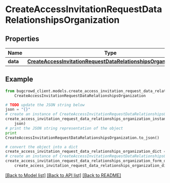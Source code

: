 # CreateAccessInvitationRequestDataRelationshipsOrganization


## Properties

Name | Type | Description | Notes
------------ | ------------- | ------------- | -------------
**data** | [**CreateAccessInvitationRequestDataRelationshipsOrganizationData**](CreateAccessInvitationRequestDataRelationshipsOrganizationData.md) |  | 

## Example

```python
from bugcrowd_client.models.create_access_invitation_request_data_relationships_organization import
    CreateAccessInvitationRequestDataRelationshipsOrganization

# TODO update the JSON string below
json = "{}"
# create an instance of CreateAccessInvitationRequestDataRelationshipsOrganization from a JSON string
create_access_invitation_request_data_relationships_organization_instance = CreateAccessInvitationRequestDataRelationshipsOrganization.from_json(
    json)
# print the JSON string representation of the object
print
CreateAccessInvitationRequestDataRelationshipsOrganization.to_json()

# convert the object into a dict
create_access_invitation_request_data_relationships_organization_dict = create_access_invitation_request_data_relationships_organization_instance.to_dict()
# create an instance of CreateAccessInvitationRequestDataRelationshipsOrganization from a dict
create_access_invitation_request_data_relationships_organization_form_dict = create_access_invitation_request_data_relationships_organization.from_dict(
    create_access_invitation_request_data_relationships_organization_dict)
```
[[Back to Model list]](../README.md#documentation-for-models) [[Back to API list]](../README.md#documentation-for-api-endpoints) [[Back to README]](../README.md)


